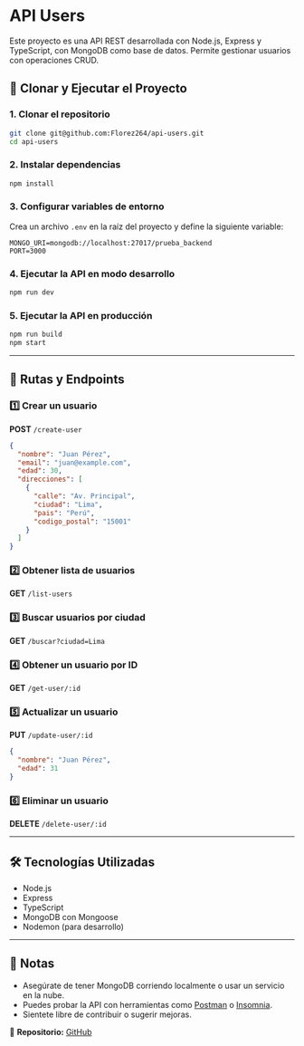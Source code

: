 # API Users

Este proyecto es una API REST desarrollada con Node.js, Express y TypeScript, con MongoDB como base de datos. Permite gestionar usuarios con operaciones CRUD.

## 🚀 Clonar y Ejecutar el Proyecto

### 1. Clonar el repositorio

```bash
git clone git@github.com:Florez264/api-users.git
cd api-users
```

### 2. Instalar dependencias

```bash
npm install
```

### 3. Configurar variables de entorno

Crea un archivo `.env` en la raíz del proyecto y define la siguiente variable:

```
MONGO_URI=mongodb://localhost:27017/prueba_backend
PORT=3000
```

### 4. Ejecutar la API en modo desarrollo

```bash
npm run dev
```

### 5. Ejecutar la API en producción

```bash
npm run build
npm start
```

---

## 📌 Rutas y Endpoints

### 1️⃣ Crear un usuario
**POST** `/create-user`
```json
{
  "nombre": "Juan Pérez",
  "email": "juan@example.com",
  "edad": 30,
  "direcciones": [
    {
      "calle": "Av. Principal",
      "ciudad": "Lima",
      "pais": "Perú",
      "codigo_postal": "15001"
    }
  ]
}
```

### 2️⃣ Obtener lista de usuarios
**GET** `/list-users`

### 3️⃣ Buscar usuarios por ciudad
**GET** `/buscar?ciudad=Lima`

### 4️⃣ Obtener un usuario por ID
**GET** `/get-user/:id`

### 5️⃣ Actualizar un usuario
**PUT** `/update-user/:id`
```json
{
  "nombre": "Juan Pérez",
  "edad": 31
}
```

### 6️⃣ Eliminar un usuario
**DELETE** `/delete-user/:id`

---

## 🛠 Tecnologías Utilizadas
- Node.js
- Express
- TypeScript
- MongoDB con Mongoose
- Nodemon (para desarrollo)

---

## 📝 Notas
- Asegúrate de tener MongoDB corriendo localmente o usar un servicio en la nube.
- Puedes probar la API con herramientas como [Postman](https://www.postman.com/) o [Insomnia](https://insomnia.rest/).
- Sientete libre de contribuir o sugerir mejoras.

📌 **Repositorio:** [GitHub](git@github.com:Florez264/api-users.git)

